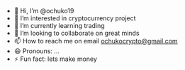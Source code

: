 - 👋 Hi, I’m @ochuko19
- 👀 I’m interested in cryptocurrency project
- 🌱 I’m currently learning trading
- 💞️ I’m looking to collaborate on great minds
- 📫 How to reach me on email ochukocrypto@gmail.com
- 😄 Pronouns: ...
- ⚡ Fun fact: lets make money

<!---
ochuko19/ochuko19 is a ✨ special ✨ repository because its `README.md` (this file) appears on your GitHub profile.
You can click the Preview link to take a look at your changes.
--->
